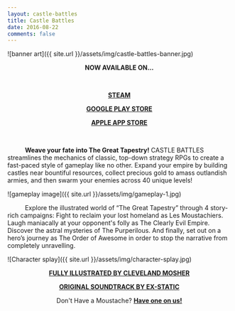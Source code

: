 ```yaml
---
layout: castle-battles
title: Castle Battles
date: 2016-08-22
comments: false
---
```


![banner art]({{ site.url }}/assets/img/castle-battles-banner.jpg)  

<p style="text-align: center;">
  <strong>
    <a>NOW AVAILABLE ON...</a>
  </strong>
</p>

&nbsp;&nbsp;&nbsp;&nbsp;&nbsp;&nbsp;&nbsp;&nbsp;

<p style="text-align: center;">
  <strong>
    <a href="http://store.steampowered.com/app/568370/" target="_blank">STEAM</a>
  </strong>
</p>

<p style="text-align: center;">
  <strong>
    <a href="http://store.steampowered.com/app/568370/" target="_blank">GOOGLE PLAY STORE</a>
  </strong>
</p>

<p style="text-align: center;">
  <strong>
    <a href="http://store.steampowered.com/app/568370/" target="_blank">APPLE APP STORE</a>
  </strong>
</p>

&nbsp;&nbsp;&nbsp;&nbsp;&nbsp;&nbsp;&nbsp;&nbsp;&nbsp;&nbsp;

&nbsp;&nbsp;&nbsp;&nbsp;&nbsp;&nbsp;&nbsp;&nbsp;&nbsp;&nbsp;**Weave your fate into The Great Tapestry!** CASTLE BATTLES streamlines the mechanics of classic, top-down strategy RPGs to create a fast-paced style of gameplay like no other. Expand your empire by building castles near bountiful resources, collect precious gold to amass outlandish armies, and then swarm your enemies across 40 unique levels!

![gameplay image]({{ site.url }}/assets/img/gameplay-1.jpg)  

&nbsp;&nbsp;&nbsp;&nbsp;&nbsp;&nbsp;&nbsp;&nbsp;&nbsp;&nbsp;Explore the illustrated world of “The Great Tapestry” through 4 story-rich campaigns: Fight to reclaim your lost homeland as Les Moustachiers. Laugh maniacally at your opponent's folly as The Clearly Evil Empire. Discover the astral mysteries of The Purperilous. And finally, set out on a hero’s journey as The Order of Awesome in order to stop the narrative from completely unravelling.  

![Character splay]({{ site.url }}/assets/img/character-splay.jpg)  

<p style="text-align: center;">
  <strong>
    <a href="https://www.artstation.com/ironprism" target="_blank">FULLY ILLUSTRATED BY CLEVELAND MOSHER</a>
  </strong>
</p>

<p style="text-align: center;">
  <strong>
    <a href="https://xstatic.bandcamp.com/album/the-original-castle-battles-soundtrack" target="_blank">ORIGINAL SOUNDTRACK BY EX-STATIC</a>
  </strong>
</p>

<p style="text-align: center;">
  Don't Have a Moustache? <strong><a href="../assets/img/the-blue-moustache-of-leadership.pdf">Have one on us!</a></strong>
</p>
